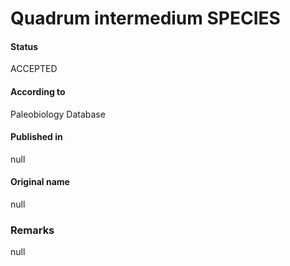 Quadrum intermedium SPECIES
=======

#### Status
ACCEPTED

#### According to
Paleobiology Database

#### Published in
null

#### Original name
null

### Remarks
null